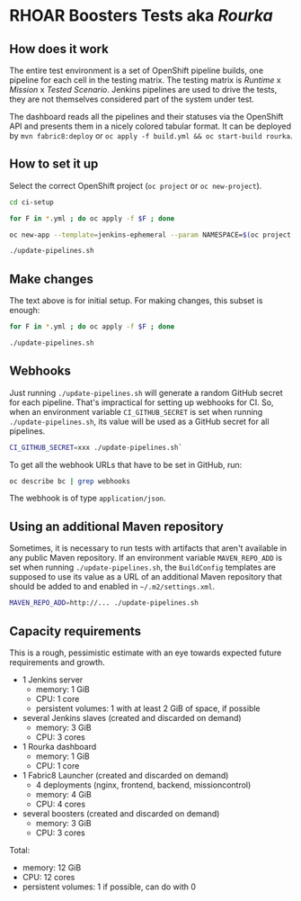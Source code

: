 # RHOAR Boosters Tests aka _Rourka_

## How does it work

The entire test environment is a set of OpenShift pipeline builds,
one pipeline for each cell in the testing matrix. The testing matrix
is _Runtime_ x _Mission_ x _Tested Scenario_. Jenkins pipelines are
used to drive the tests, they are not themselves considered part
of the system under test.

The dashboard reads all the pipelines and their statuses via the OpenShift API
and presents them in a nicely colored tabular format. It can be deployed
by `mvn fabric8:deploy` or `oc apply -f build.yml && oc start-build rourka`.

## How to set it up

Select the correct OpenShift project (`oc project` or `oc new-project`).

```bash
cd ci-setup

for F in *.yml ; do oc apply -f $F ; done

oc new-app --template=jenkins-ephemeral --param NAMESPACE=$(oc project -q)

./update-pipelines.sh
```

## Make changes

The text above is for initial setup. For making changes, this subset
is enough:

```bash
for F in *.yml ; do oc apply -f $F ; done

./update-pipelines.sh
```

## Webhooks

Just running `./update-pipelines.sh` will generate a random GitHub secret
for each pipeline. That's impractical for setting up webhooks for CI.
So, when an environment variable `CI_GITHUB_SECRET` is set when running
`./update-pipelines.sh`, its value will be used as a GitHub secret for all
pipelines.

```bash
CI_GITHUB_SECRET=xxx ./update-pipelines.sh`
```

To get all the webhook URLs that have to be set in GitHub, run:

```bash
oc describe bc | grep webhooks
```

The webhook is of type `application/json`.

## Using an additional Maven repository

Sometimes, it is necessary to run tests with artifacts that aren't
available in any public Maven repository. If an environment variable
`MAVEN_REPO_ADD` is set when running `./update-pipelines.sh`, the
`BuildConfig` templates are supposed to use its value as a URL
of an additional Maven repository that should be added to and
enabled in `~/.m2/settings.xml`.

```bash
MAVEN_REPO_ADD=http://... ./update-pipelines.sh
```

## Capacity requirements

This is a rough, pessimistic estimate with an eye towards expected
future requirements and growth.

- 1 Jenkins server
    - memory: 1 GiB
    - CPU: 1 core
    - persistent volumes: 1 with at least 2 GiB of space, if possible
- several Jenkins slaves (created and discarded on demand)
    - memory: 3 GiB
    - CPU: 3 cores
- 1 Rourka dashboard
    - memory: 1 GiB
    - CPU: 1 core
- 1 Fabric8 Launcher (created and discarded on demand)
    - 4 deployments (nginx, frontend, backend, missioncontrol)
    - memory: 4 GiB
    - CPU: 4 cores
- several boosters (created and discarded on demand)
    - memory: 3 GiB
    - CPU: 3 cores

Total:
- memory: 12 GiB
- CPU: 12 cores
- persistent volumes: 1 if possible, can do with 0
